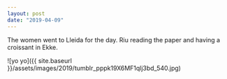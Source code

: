 ```yaml
---
layout: post
date: "2019-04-09"
---
```


The women went to Lleida for the day. Riu reading the paper and having a croissant in Ekke.

![yo yo]({{ site.baseurl }}/assets/images/2019/tumblr_pppk19X6MF1qlj3bd_540.jpg)
